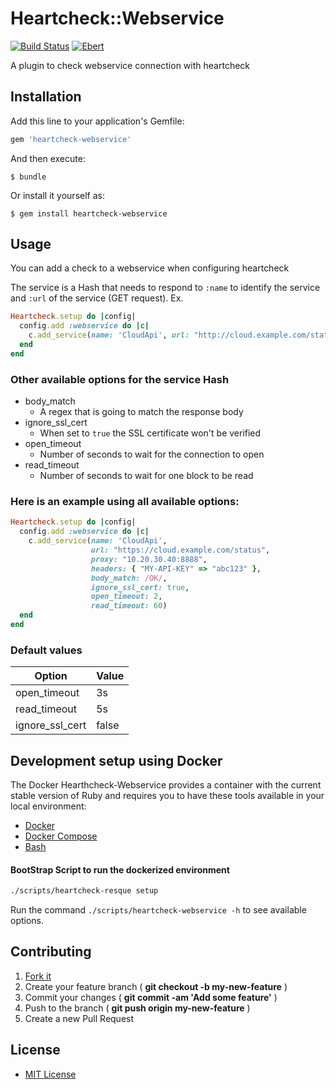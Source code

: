 # Heartcheck::Webservice

[![Build Status](https://travis-ci.org/locaweb/heartcheck-webservice.svg)](https://travis-ci.org/locaweb/heartcheck-webservice)
[![Ebert](https://ebertapp.io/github/locaweb/heartcheck-webservice.svg)](https://ebertapp.io/github/locaweb/heartcheck-webservice)

A plugin to check webservice connection with heartcheck

## Installation

Add this line to your application's Gemfile:

```ruby
gem 'heartcheck-webservice'
```

And then execute:

    $ bundle

Or install it yourself as:

    $ gem install heartcheck-webservice

## Usage

You can add a check to a webservice when configuring heartcheck

The service is a Hash that needs to respond to `:name` to identify the service and `:url` of the service (GET request).
Ex.

```ruby
Heartcheck.setup do |config|
  config.add :webservice do |c|
    c.add_service(name: 'CloudApi', url: "http://cloud.example.com/status")
  end
end
```

### Other available options for the service Hash

*   body_match
    *   A regex that is going to match the response body
*   ignore_ssl_cert
    *   When set to `true` the SSL certificate won't be verified
*   open_timeout
    *   Number of seconds to wait for the connection to open
*   read_timeout
    *   Number of seconds to wait for one block to be read

### Here is an example using all available options:

```ruby
Heartcheck.setup do |config|
  config.add :webservice do |c|
    c.add_service(name: 'CloudApi',
                  url: "https://cloud.example.com/status",
                  proxy: "10.20.30.40:8888",
                  headers: { "MY-API-KEY" => "abc123" },
                  body_match: /OK/,
                  ignore_ssl_cert: true,
                  open_timeout: 2,
                  read_timeout: 60)
  end
end
```

### Default values

| Option          | Value |
|-----------------|-------|
| open_timeout    | 3s    |
| read_timeout    | 5s    |
| ignore_ssl_cert | false |

## Development setup using Docker

The Docker Hearthcheck-Webservice provides a container with the current stable version of Ruby and requires you to have these tools available in your local environment:

-   [Docker](https://docs.docker.com/get-docker/)
-   [Docker Compose](https://docs.docker.com/compose/install/)
-   [Bash](https://www.gnu.org/software/bash/)

#### BootStrap Script to run the dockerized environment

```bash
./scripts/heartcheck-resque setup
```

Run the command `./scripts/heartcheck-webservice -h` to see available options.

## Contributing

1.  [Fork it](https://github.com/locaweb/heartcheck-webservice/fork)
2.  Create your feature branch ( **git checkout -b my-new-feature** )
3.  Commit your changes ( **git commit -am 'Add some feature'** )
4.  Push to the branch ( **git push origin my-new-feature** )
5.  Create a new Pull Request

## License

*   [MIT License](https://github.com/locaweb/heartcheck-webservice/blob/master/LICENSE.txt)
